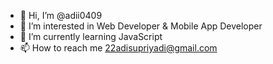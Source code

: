- 👋 Hi, I’m @adii0409
- 👀 I’m interested in Web Developer & Mobile App Developer
- 🌱 I’m currently learning JavaScript
- 📫 How to reach me 22adisupriyadi@gmail.com

<!---
adii0409/adii0409 is a ✨ special ✨ repository because its `README.md` (this file) appears on your GitHub profile.
You can click the Preview link to take a look at your changes.
--->
